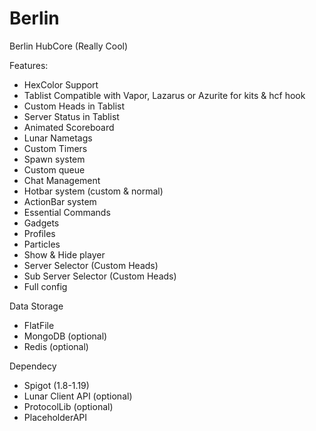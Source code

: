 # Berlin

Berlin HubCore (Really Cool)

Features:
- HexColor Support
- Tablist Compatible with Vapor, Lazarus or Azurite for kits & hcf hook
- Custom Heads in Tablist
- Server Status in Tablist
- Animated Scoreboard
- Lunar Nametags
- Custom Timers
- Spawn system
- Custom queue
- Chat Management
- Hotbar system (custom & normal)
- ActionBar system
- Essential Commands
- Gadgets
- Profiles
- Particles
- Show & Hide player
- Server Selector (Custom Heads)
- Sub Server Selector (Custom Heads)
- Full config

Data Storage
- FlatFile
- MongoDB (optional)
- Redis (optional)

Dependecy
- Spigot (1.8-1.19)
- Lunar Client API (optional)
- ProtocolLib (optional)
- PlaceholderAPI
